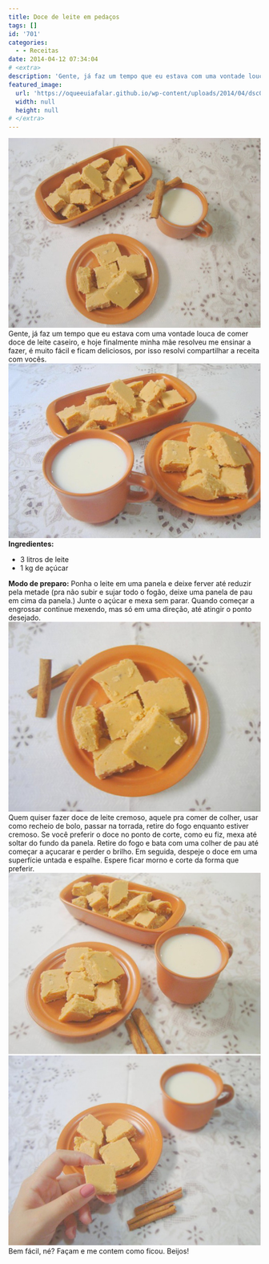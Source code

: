 ```yaml
---
title: Doce de leite em pedaços
tags: []
id: '701'
categories:
  - - Receitas
date: 2014-04-12 07:34:04
# <extra>
description: 'Gente, já faz um tempo que eu estava com uma vontade louca de comer doce de leite caseiro, e hoje finalmente minha mãe resolveu me ensinar a fazer, é muito fácil e ficam deliciosos, por isso resolvi compartilhar a receita com vocês. Ingredientes: 3 litros de leite 1 kg de açúcar Modo de preparo: Ponha o leite em uma panela e deixe ferver até reduzir pela metade (pra não subir e sujar todo o fogão, deixe uma panela de pau em cima da panela.) Junte o açúcar e mexa sem parar. Quando começar a engrossar continue mexendo, mas só em uma direção, até atingir o ponto desejado. Quem quiser fazer doce de leite cremoso, aquele pra comer de colher, usar como recheio de bolo, passar na torrada, retire do fogo enquanto estiver cremoso. Se você preferir o doce no ponto &hellip;'
featured_image: 
  url: 'https://oqueeuiafalar.github.io/wp-content/uploads/2014/04/dsc02538.jpg?w=650'
  width: null
  height: null
# </extra>
---
```


[![Doce de leite em pedaços ](/wp-content/uploads/2014/04/dsc02538.jpg?w=650)](/wp-content/uploads/2014/04/dsc02538.jpg) Gente, já faz um tempo que eu estava com uma vontade louca de comer doce de leite caseiro, e hoje finalmente minha mãe resolveu me ensinar a fazer, é muito fácil e ficam deliciosos, por isso resolvi compartilhar a receita com vocês. [![Doce de leite em pedaços ](/wp-content/uploads/2014/04/dsc02542.jpg?w=650)](/wp-content/uploads/2014/04/dsc02542.jpg) **Ingredientes:** 

*   3 litros de leite
*   1 kg de açúcar

**Modo de preparo:** Ponha o leite em uma panela e deixe ferver até reduzir pela metade (pra não subir e sujar todo o fogão, deixe uma panela de pau em cima da panela.) Junte o açúcar e mexa sem parar. Quando começar a engrossar continue mexendo, mas só em uma direção, até atingir o ponto desejado. [![Doce de leite em pedaços ](/wp-content/uploads/2014/04/dsc02539.jpg?w=650)](/wp-content/uploads/2014/04/dsc02539.jpg) Quem quiser fazer doce de leite cremoso, aquele pra comer de colher, usar como recheio de bolo, passar na torrada, retire do fogo enquanto estiver cremoso. Se você preferir o doce no ponto de corte, como eu fiz, mexa até soltar do fundo da panela. Retire do fogo e bata com uma colher de pau até começar a açucarar e perder o brilho. Em seguida, despeje o doce em uma superfície untada e espalhe. Espere ficar morno e corte da forma que preferir. [![Doce de leite em pedaços ](/wp-content/uploads/2014/04/dsc02545.jpg?w=650)](/wp-content/uploads/2014/04/dsc02545.jpg) [![Doce de leite em pedaços ](/wp-content/uploads/2014/04/dsc02547.jpg?w=650)](/wp-content/uploads/2014/04/dsc02547.jpg) Bem fácil, né? Façam e me contem como ficou. Beijos!
